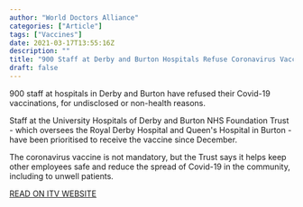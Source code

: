 ```yaml
---
author: "World Doctors Alliance"
categories: ["Article"]
tags: ["Vaccines"]
date: 2021-03-17T13:55:16Z
description: ""
title: "900 Staff at Derby and Burton Hospitals Refuse Coronavirus Vaccine"
draft: false
---
```


900 staff at hospitals in Derby and Burton have refused their Covid-19 vaccinations, for undisclosed or non-health reasons.  

Staff at the University Hospitals of Derby and Burton NHS Foundation Trust - which oversees the Royal Derby Hospital and Queen's Hospital in Burton - have been prioritised to receive the vaccine since December.  

The coronavirus vaccine is not mandatory, but the Trust says it helps keep other employees safe and reduce the spread of Covid-19 in the community, including to unwell patients.  

[READ ON ITV WEBSITE](https://www.itv.com/news/central/2021-03-12/900-staff-at-derby-and-burton-hospitals-refuse-coronavirus-vaccine)